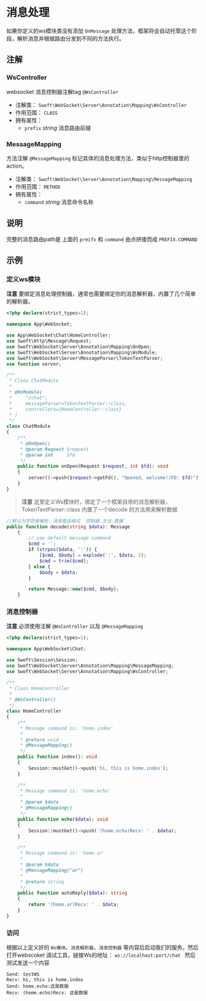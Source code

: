 # 消息处理

如果你定义的ws模块类没有添加 `OnMessage` 处理方法，框架将会自动托管这个阶段，解析消息并根据路由分发到不同的方法执行。

## 注解

### WsController

websocket 消息控制器注解tag `@WsController`

- 注解类： `Swoft\WebSocket\Server\Annotation\Mapping\WsController`
- 作用范围： `CLASS`
- 拥有属性：
    + `prefix` _string_ 消息路由前缀

### MessageMapping

方法注解 `@MessageMapping` 标记具体的消息处理方法，类似于http控制器里的action。

- 注解类： `Swoft\WebSocket\Server\Annotation\Mapping\MessageMapping`
- 作用范围： `METHOD`
- 拥有属性：
    + `command` _string_ 消息命令名称

## 说明

完整的消息路由path是 上面的 `preifx` 和 `command` 由点拼接而成 `PREFIX.COMMAND`

## 示例

### 定义ws模块

**注意** 要绑定消息处理控制器，通常也需要绑定你的消息解析器，内置了几个简单的解析器。

```php
<?php declare(strict_types=1);

namespace App\WebSocket;

use App\WebSocket\Chat\HomeController;
use Swoft\Http\Message\Request;
use Swoft\WebSocket\Server\Annotation\Mapping\OnOpen;
use Swoft\WebSocket\Server\Annotation\Mapping\WsModule;
use Swoft\WebSocket\Server\MessageParser\TokenTextParser;
use function server;

/**
 * Class ChatModule
 *
 * @WsModule(
 *     "/chat",
 *     messageParser=TokenTextParser::class,
 *     controllers={HomeController::class}
 * )
 */
class ChatModule
{
    /**
     * @OnOpen()
     * @param Request $request
     * @param int     $fd
     */
    public function onOpen(Request $request, int $fd): void
    {
        server()->push($request->getFd(), "Opened, welcome!(FD: $fd)");
    }
}
```

> **注意** 这里定义Ws模块时，绑定了一个框架自带的消息解析器，TokenTextParser::class  内置了一个decode 的方法用来解析数据

```PHP
//默认为字符串解析，消息路由格式 `控制器.方法:数据`
public function decode(string $data): Message
    {
        // use default message command
        $cmd = '';
        if (strpos($data, ':')) {
            [$cmd, $body] = explode(':', $data, 2);
            $cmd = trim($cmd);
        } else {
            $body = $data;
        }

        return Message::new($cmd, $body);
    }
```

### 消息控制器

**注意** 必须使用注解 `@WsController` 以及 `@MessageMapping`

```php
<?php declare(strict_types=1);

namespace App\WebSocket\Chat;

use Swoft\Session\Session;
use Swoft\WebSocket\Server\Annotation\Mapping\MessageMapping;
use Swoft\WebSocket\Server\Annotation\Mapping\WsController;

/**
 * Class HomeController
 *
 * @WsController()
 */
class HomeController
{
    /**
     * Message command is: 'home.index'
     *
     * @return void
     * @MessageMapping()
     */
    public function index(): void
    {
        Session::mustGet()->push('hi, this is home.index');
    }

    /**
     * Message command is: 'home.echo'
     *
     * @param $data
     * @MessageMapping()
     */
    public function echo($data): void
    {
        Session::mustGet()->push('(home.echo)Recv: ' . $data);
    }

    /**
     * Message command is: 'home.ar'
     *
     * @param $data
     * @MessageMapping("ar")
     *
     * @return string
     */
    public function autoReply($data): string
    {
        return '(home.ar)Recv: ' . $data;
    }
}
```

### 访问

根据以上定义好的 `Ws模块`、`消息解析器`、`消息控制器` 等内容后启动我们的服务。然后打开webscoket 调试工具，链接Ws的地址： `ws://localhost:port/chat ` 然后测试发送一个内容

    Send: testWS
    Recv: hi, this is home.index
    Send: home.echo:这是数据
    Recv: (home.echo)Recv: 这是数据

